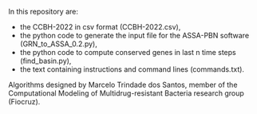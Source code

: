 
In this repository are:

  - the CCBH-2022 in csv format (CCBH-2022.csv),
  - the python code to generate the input file for the ASSA-PBN software (GRN_to_ASSA_0.2.py),
  - the python code to compute conserved genes in last n time steps (find_basin.py),
  - the text containing instructions and command lines (commands.txt).

Algorithms designed by Marcelo Trindade dos Santos, member of the Computational Modeling of Multidrug-resistant Bacteria research group (Fiocruz).
